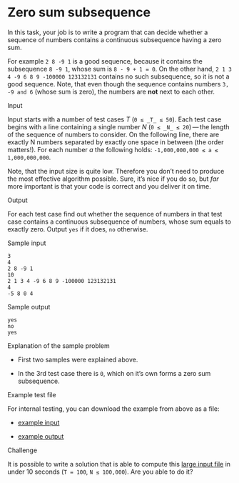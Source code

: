 Zero sum subsequence
====================

In this task, your job is to write a program that can decide whether a sequence of numbers contains a continuous subsequence having a zero sum.

For example `2 8 -9 1` is a good sequence, because it contains the subsequence `8 -9 1`, whose sum is `8 - 9 + 1 = 0`. On the other hand, `2 1 3 4 -9 6 8 9 -100000 123132131` contains no such subsequence, so it is not a good sequence. Note, that even though the sequence contains numbers `3, -9 and 6` (whose sum is zero), the numbers are **not** next to each other.

Input

Input starts with a number of test cases _T_ (`0 ≤ _T_ ≤ 50`). Each test case begins with a line containing a single number _N_ (`0 ≤ _N_ ≤ 20`) — the length of the sequence of numbers to consider. On the following line, there are exactly N numbers separated by exactly one space in between (the order matters!). For each number _a_ the following holds: `-1,000,000,000 ≤ a ≤ 1,000,000,000`.

Note, that the input size is quite low. Therefore you don’t need to produce the most effective algorithm possible. Sure, it’s nice if you do so, but _far_ more important is that your code is correct and you deliver it on time.

Output

For each test case find out whether the sequence of numbers in that test case contains a continuous subsequence of numbers, whose sum equals to exactly zero. Output `yes` if it does, `no` otherwise.

Sample input

    3
    4
    2 8 -9 1
    10
    2 1 3 4 -9 6 8 9 -100000 123132131
    4
    -5 8 0 4

Sample output

    yes
    no
    yes

Explanation of the sample problem

*   First two samples were explained above.
    
*   In the 3rd test case there is `0`, which on it’s own forms a zero sum subsequence.
    

Example test file

For internal testing, you can download the example from above as a file:

*   [example input](https://drive.google.com/open?id=117hYJu2QGKT9odQ8q9bkagMuZRS47ZU2)
    
*   [example output](https://drive.google.com/open?id=1ziWwBxfdfPKIlmrRdR3rTAepelLTFLFe)
    

Challenge

It is possible to write a solution that is able to compute this [large input file](https://drive.google.com/open?id=1QqWt3WiEc9LdpFTk0HPUv233DuQrfWJM) in under 10 seconds (`T = 100`, `N ≤ 100,000`). Are you able to do it?
